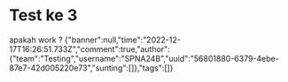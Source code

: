 # Test ke 3
 apakah work ?
<query-page>{"banner":null,"time":"2022-12-17T16:26:51.733Z","comment":true,"author":{"team":"Testing","username":"SPNA24B","uuid":"56801880-6379-4ebe-87e7-42d005220e73","sunting":[]},"tags":[]}</query-page>